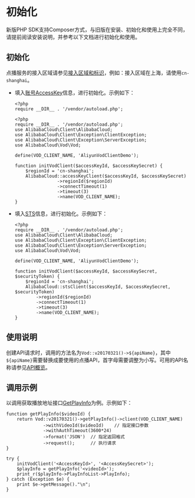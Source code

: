 # 初始化

新版PHP SDK支持Composer方式，与旧版在安装、初始化和使用上完全不同，请提前阅读安装说明，并参考以下文档进行初始化和使用。

## 初始化

点播服务的接入区域请参见[接入区域和标识](/intl.zh-CN/开发指南/点播中心和访问域名.md)，例如：接入区域在上海，请使用`cn-shanghai`。

-   填入[账号AccessKey](/intl.zh-CN/开发指南/账号和授权/创建RAM用户并授权.md)信息，进行初始化。示例如下：

    ```
    <?php
    require __DIR__ . '/vendor/autoload.php';
    
    <?php
    require __DIR__ . '/vendor/autoload.php';
    use AlibabaCloud\Client\AlibabaCloud;
    use AlibabaCloud\Client\Exception\ClientException;
    use AlibabaCloud\Client\Exception\ServerException;
    use AlibabaCloud\Vod\Vod;
    
    define(VOD_CLIENT_NAME, 'AliyunVodClientDemo');
    
    function initVodClient($accessKeyId, $accessKeySecret) {
        $regionId = 'cn-shanghai';
        AlibabaCloud::accessKeyClient($accessKeyId, $accessKeySecret)
                    ->regionId($regionId)
                    ->connectTimeout(1)
                    ->timeout(3)
                    ->name(VOD_CLIENT_NAME);
    }
    ```

-   填入[STS](/intl.zh-CN/开发指南/账号和授权/创建角色并进行STS临时授权.md)信息，进行初始化。示例如下：

    ```
    <?php
    require __DIR__ . '/vendor/autoload.php';
    use AlibabaCloud\Client\AlibabaCloud;
    use AlibabaCloud\Client\Exception\ClientException;
    use AlibabaCloud\Client\Exception\ServerException;
    use AlibabaCloud\Vod\Vod;
    
    define(VOD_CLIENT_NAME, 'AliyunVodClientDemo');
    
    function initVodClient($accessKeyId, $accessKeySecret, $securityToken) {
        $regionId = 'cn-shanghai';
        AlibabaCloud::stsClient($accessKeyId, $accessKeySecret, $securityToken)
            ->regionId($regionId)
            ->connectTimeout(1)
            ->timeout(3)
            ->name(VOD_CLIENT_NAME);
    }
    ```


## 使用说明

创建API请求时，调用的方法名为`Vod::v20170321()->${apiName}`，其中`${apiName}`需要替换成要使用的点播API，首字母需要调整为小写。可用的API名称请参见[API概览](/intl.zh-CN/服务端API/API概览.md)。

## 调用示例

以调用获取播放地址接口[GetPlayInfo](/intl.zh-CN/服务端API/音视频播放/获取视频播放地址.md)为例。示例如下：

```
function getPlayInfo($videoId) {
    return Vod::v20170321()->getPlayInfo()->client(VOD_CLIENT_NAME)
              ->withVideoId($videoId)    // 指定接口参数
              ->withAuthTimeout(3600*24)
              ->format('JSON')  // 指定返回格式
              ->request();      // 执行请求
}

try {
    initVodClient('<AccessKeyId>', '<AccessKeySecret>');
    $playInfo = getPlayInfo('<videoId>');
    print_r($playInfo->PlayInfoList->PlayInfo);
} catch (Exception $e) {
    print $e->getMessage()."\n";
}
```

